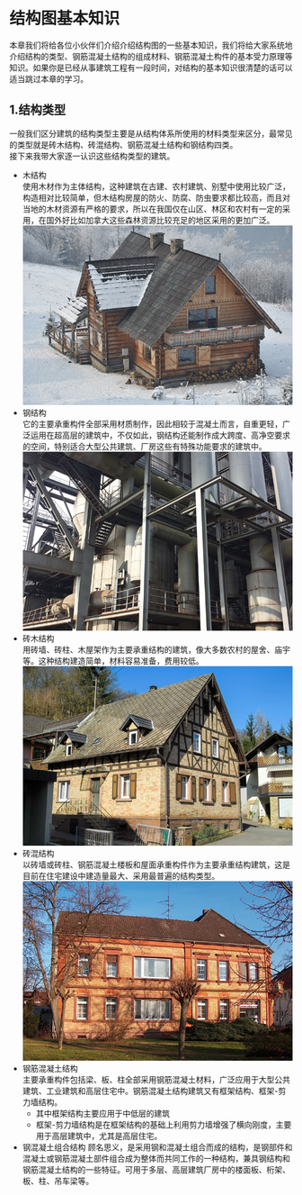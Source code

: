 # 结构图基本知识   
本章我们将给各位小伙伴们介绍介绍结构图的一些基本知识，我们将给大家系统地介绍结构的类型、钢筋混凝土结构的组成材料、钢筋混凝土构件的基本受力原理等知识。如果你是已经从事建筑工程有一段时间，对结构的基本知识很清楚的话可以适当跳过本章的学习。
## 1.结构类型
一般我们区分建筑的结构类型主要是从结构体系所使用的材料类型来区分，最常见的类型就是砖木结构、砖混结构、钢筋混凝土结构和钢结构四类。  
接下来我带大家逐一认识这些结构类型的建筑。
- 木结构  
使用木材作为主体结构，这种建筑在古建、农村建筑、别墅中使用比较广泛，构造相对比较简单，但木结构房屋的防火、防腐、防虫要求都比较高，而且对当地的木材资源有严格的要求，所以在我国仅在山区、林区和农村有一定的采用，在国外好比如加拿大这些森林资源比较充足的地区采用的更加广泛。 
![](https://github.com/Chenlingjie/my_bimcourses/blob/master/1.BIM%E5%BF%85%E4%BF%AE%E8%AF%BE-%E7%BB%93%E6%9E%84%E8%AF%86%E5%9B%BE%E8%AF%BE%E7%A8%8B/images/4-1.jpg) 
- 钢结构  
它的主要承重构件全部采用材质制作，因此相较于混凝土而言，自重更轻，广泛运用在超高层的建筑中，不仅如此，钢结构还能制作成大跨度、高净空要求的空间，特别适合大型公共建筑、厂房这些有特殊功能要求的建筑中。
![](https://github.com/Chenlingjie/my_bimcourses/blob/master/1.BIM%E5%BF%85%E4%BF%AE%E8%AF%BE-%E7%BB%93%E6%9E%84%E8%AF%86%E5%9B%BE%E8%AF%BE%E7%A8%8B/images/4-3.jpg) 
- 砖木结构  
用砖墙、砖柱、木屋架作为主要承重结构的建筑，像大多数农村的屋舍、庙宇等。这种结构建造简单，材料容易准备，费用较低。
![](https://github.com/Chenlingjie/my_bimcourses/blob/master/1.BIM%E5%BF%85%E4%BF%AE%E8%AF%BE-%E7%BB%93%E6%9E%84%E8%AF%86%E5%9B%BE%E8%AF%BE%E7%A8%8B/images/4-4.jpg) 
- 砖混结构  
以砖墙或砖柱、钢筋混凝土楼板和屋面承重构件作为主要承重结构建筑，这是目前在住宅建设中建造量最大、采用最普遍的结构类型。
![](https://github.com/Chenlingjie/my_bimcourses/blob/master/1.BIM%E5%BF%85%E4%BF%AE%E8%AF%BE-%E7%BB%93%E6%9E%84%E8%AF%86%E5%9B%BE%E8%AF%BE%E7%A8%8B/images/4-5.jpg) 
- 钢筋混凝土结构  
主要承重构件包括梁、板、柱全部采用钢筋混凝土材料，广泛应用于大型公共建筑、工业建筑和高层住宅中。钢筋混凝土结构建筑又有框架结构、框架-剪力墙结构。
  - 其中框架结构主要应用于中低层的建筑
  - 框架-剪力墙结构是在框架结构的基础上利用剪力墙增强了横向刚度，主要用于高层建筑中，尤其是高层住宅。 
![]()  
- 钢混凝土组合结构
顾名思义，是采用钢和混凝土组合而成的结构，是钢部件和混凝土或钢筋混凝土部件组合成为整体而共同工作的一种结构，兼具钢结构和钢筋混凝土结构的一些特征。可用于多层、高层建筑厂房中的楼面板、桁架、板、柱、吊车梁等。  
![]() 